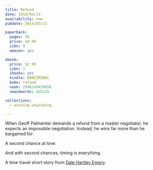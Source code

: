 ```yaml
---
title: Refund
date: 2014/03/13
availability: now
pubdate: 2014/03/13

paperback:
  pages: 56
  price: $4.99
  isbn: 9
  amazon: yes

ebook:
  price: $2.99
  isbn: 3
  ibooks: yes
  kindle: B00IZRZWGC
  kobo: refund
  nook: 2940149439850
  smashwords: 425125

collections:
  - winding-unwinding

---
```


When Geoff Palmenter demands a refund from a master negotiator,
he expects an impossible negotiation.
Instead,
he wins far more than he bargained for: 

A second chance at love. 

And with second chances, timing is everything. 

A time travel short story from
[Dale Hartley Emery](http://dalehartleyemery.com/).
